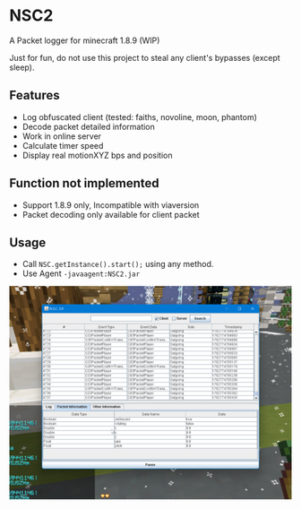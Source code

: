 # NSC2

A Packet logger for minecraft 1.8.9 (WIP)

Just for fun, do not use this project to steal any client's bypasses (except sleep).

## Features

- Log obfuscated client (tested: faiths, novoline, moon, phantom)
- Decode packet detailed information
- Work in online server
- Calculate timer speed
- Display real motionXYZ bps and position

## Function not implemented

- Support 1.8.9 only, Incompatible with viaversion
- Packet decoding only available for client packet

## Usage

- Call `NSC.getInstance().start();` using any method.
- Use Agent `-javaagent:NSC2.jar`

![](screenshot.png)

